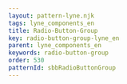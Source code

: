 ```yaml
---
layout: pattern-lyne.njk
tags: lyne_components_en
title: Radio-Button-Group
key: radio-button-group-lyne_en
parent: lyne_components_en
keywords: radio-button-group
order: 530
patternId: sbbRadioButtonGroup
---
```

